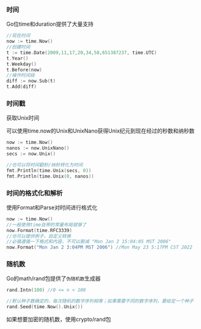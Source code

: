 ### 时间

Go位time和duration提供了大量支持

```go
//现在时间
now := time.Now()
//创建时间
t := time.Date(2009,11,17,20,34,58,651387237, time.UTC)
t.Year()
t.Weekday()
t.Before(now)
//操作时间段
diff := now.Sub(t)
t.Add(diff)
```



### 时间戳

获取Unix时间

可以使用time.now的Unix和UnixNano获得Unix纪元到现在经过的秒数和纳秒数

```go
now := time.Now()
nanos := now.UnixNano()
secs := now.Unix()

//也可以将时间戳秒/纳秒转化为时间
fmt.Println(time.Unix(secs, 0))
fmt.Println(time.Unix(0, nanos))
```



### 时间的格式化和解析

使用Format和Parse对时间进行格式化

```go
now := time.Now()
//一般使用time自带的常量布局就够了
now.Format(time.RFC3339)
//也可以提供例子，自定义转换
//必循遵循一下格式和内容，不可以删减 "Mon Jan 2 15:04:05 MST 2006"
now.Format("Mon Jan 2 3:04PM MST 2006") //Mon May 23 5:17PM CST 2022
```



### 随机数

Go的math/rand包提供了`伪随机数`生成器

```go
rand.Intn(100) //0 <= n < 100

//默认种子数确定的，每次随机的数字序列相等；如果需要不同的数字序列，要给定一个种子
rand.Seed(time.Now().Unix())
```

如果想要加密的随机数，使用crypto/rand包
